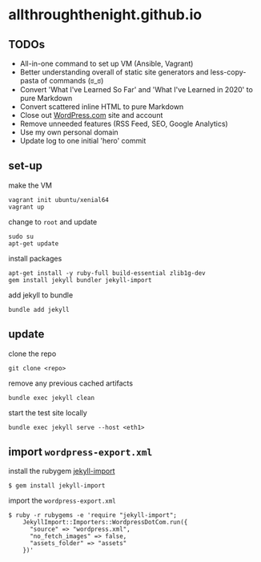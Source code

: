 # allthroughthenight.github.io

## TODOs

* All-in-one command to set up VM (Ansible, Vagrant)
* Better understanding overall of static site generators and less-copy-pasta of commands (ಠ_ಠ)
* Convert 'What I've Learned So Far' and 'What I've Learned in 2020' to pure Markdown
* Convert scattered inline HTML to pure Markdown
* Close out [WordPress.com](ramblevalley.wordpress.com) site and account
* Remove unneeded features (RSS Feed, SEO, Google Analytics)
* Use my own personal domain
* Update log to one initial 'hero' commit 

## set-up

make the VM
```
vagrant init ubuntu/xenial64
vagrant up
```

change to `root` and update
```
sudo su
apt-get update
```

install packages
```
apt-get install -y ruby-full build-essential zlib1g-dev
gem install jekyll bundler jekyll-import
```

add jekyll to bundle
```
bundle add jekyll
```

## update

clone the repo
```
git clone <repo>
```

remove any previous cached artifacts
```
bundle exec jekyll clean
```

start the test site locally
```
bundle exec jekyll serve --host <eth1>
```

## import `wordpress-export.xml`

install the rubygem [jekyll-import](https://import.jekyllrb.com/docs/installation/)
```
$ gem install jekyll-import
```

import the `wordpress-export.xml`
```
$ ruby -r rubygems -e 'require "jekyll-import";
    JekyllImport::Importers::WordpressDotCom.run({
      "source" => "wordpress.xml",
      "no_fetch_images" => false,
      "assets_folder" => "assets"
    })'
```
